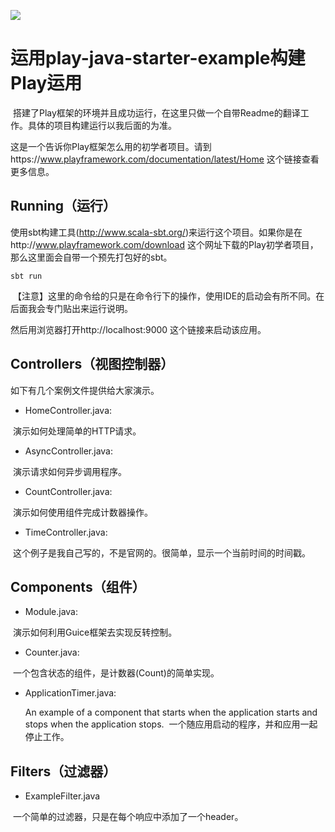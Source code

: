 [<img src="https://img.shields.io/travis/playframework/play-java-starter-example.svg"/>](https://travis-ci.org/playframework/play-java-starter-example)

# 运用play-java-starter-example构建Play运用

  搭建了Play框架的环境并且成功运行，在这里只做一个自带Readme的翻译工作。具体的项目构建运行以我后面的为准。

这是一个告诉你Play框架怎么用的初学者项目。请到https://www.playframework.com/documentation/latest/Home 这个链接查看更多信息。

## Running（运行）

使用sbt构建工具(http://www.scala-sbt.org/)来运行这个项目。如果你是在http://www.playframework.com/download 这个网址下载的Play初学者项目，那么这里面会自带一个预先打包好的sbt。

```
sbt run
```

  【注意】这里的命令给的只是在命令行下的操作，使用IDE的启动会有所不同。在后面我会专门贴出来运行说明。

然后用浏览器打开http://localhost:9000 这个链接来启动该应用。

## Controllers（视图控制器）

如下有几个案例文件提供给大家演示。

- HomeController.java:

  演示如何处理简单的HTTP请求。

- AsyncController.java:

  演示请求如何异步调用程序。

- CountController.java:

  演示如何使用组件完成计数器操作。
  
- TimeController.java:

  这个例子是我自己写的，不是官网的。很简单，显示一个当前时间的时间戳。

## Components（组件）

- Module.java:

  演示如何利用Guice框架去实现反转控制。

- Counter.java:

  一个包含状态的组件，是计数器(Count)的简单实现。

- ApplicationTimer.java:

  An example of a component that starts when the application starts and stops
  when the application stops.
  一个随应用启动的程序，并和应用一起停止工作。

## Filters（过滤器）

- ExampleFilter.java

  一个简单的过滤器，只是在每个响应中添加了一个header。
